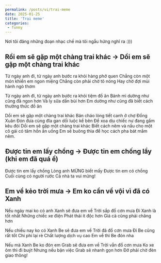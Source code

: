 ```yaml
---
permalink: /posts/vi/trai-meme
date: 2025-01-25
title: 'Trại meme'
categories:
 - funny
---
```


Nơi tôi đăng những đoạn nhạc chế mà tôi ngẫu hứng nghĩ ra :)))


## Rồi em sẽ gặp một chàng trai khác -> Dồi em sẽ gặp một chàng trai khác

Từ ngày anh đi, từ ngày anh bước ra khỏi hàng phở quen
Chẳng còn một món khiến em ngon miệng
Chẳng còn phải chờ tô nóng
Hay chờ đợi mùi hành ngò thơm

Từ ngày anh đi, từ ngày anh bước ra khỏi tiệm đồ ăn
Bánh mì dường như cũng đã ngon hơn
Và ly sữa dần bùi hơn
Em dường như cũng đã biết cách thưởng thức đồ ăn

Dồi em sẽ gặp một chàng trai khác
Bán cháo lòng tiết canh ở chợ Đồng Xuân
Đón đưa cùng đĩa gan dồi luộc kề bên
Để xoa dịu chiếc nư đang gầm kêu đói
Dồi em sẽ gặp một chàng trai khác
Biết cách nêm và nấu cho một cô gái có tâm hồn ăn uống
Em sẽ buông thìa để học cách pha bát mắm nêm.


## Được tin em lấy chồng -> Được tin em chống lầy (khi em đã quá ế)

Được tin em lấy chồng
Lòng anh MỪNG biết mấy
Được tin em có chồng
Cuối cùng có người rước
Cả nhà ta vui mừng!


## Em về kẻo trời mưa -> Em ko cần về vội vì đã có Xanh

Nếu ngày mai ko có anh
Xanh sẽ đưa em về
Trời sắp đổ cơn mưa
Đi Xanh là tốt nhất
Những chiếc xe điện
Phát thải ít độc hơn
Giá cả cũng phải chăng hơn

Nếu chiều nay ko có Xanh
Be sẽ đưa em về
Trời đã đổ cơn mưa
Đi Be cũng rất tốt
Chi phí lại rẻ
Chất lượng dịch vụ cao
Em về thì Be đón nha

Nếu mà Xanh Be ko đón em
Grab sẽ đưa em về
Trời vẫn đổ cơn mưa
Ko xe ôm thì đi buýt
Nhưng nếu bận việc
Grab sẽ nhanh gọn hơn
Đỡ phải chờ đèn giao thông!